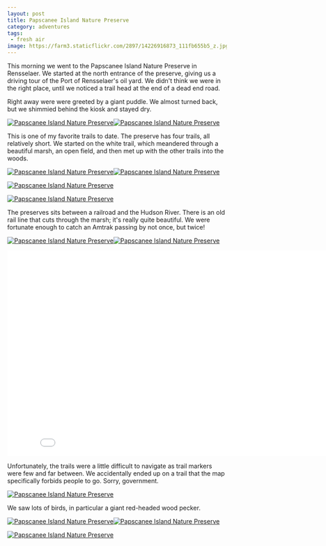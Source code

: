 ```yaml
---
layout: post
title: Papscanee Island Nature Preserve
category: adventures
tags:
 - fresh air
image: https://farm3.staticflickr.com/2897/14226916873_111fb655b5_z.jpg
---
```


This morning we went to the Papscanee Island Nature Preserve in Rensselaer. We started at the north entrance of the preserve, giving us a driving tour of the Port of Rensselaer's oil yard. We didn't think we were in the right place, until we noticed a trail head at the end of a dead end road.

Right away were were greeted by a giant puddle. We almost turned back, but we shimmied behind the kiosk and stayed dry.

<a href="https://www.flickr.com/photos/katydecorah/14020185568" title="Papscanee Island Nature Preserve by Katy DeCorah, on Flickr"><img src="https://farm3.staticflickr.com/2911/14020185568_e39f1916f2_c.jpg" class="img-wide" alt="Papscanee Island Nature Preserve"></a><a href="https://www.flickr.com/photos/katydecorah/14183645896" title="Papscanee Island Nature Preserve by Katy DeCorah, on Flickr"><img src="https://farm3.staticflickr.com/2905/14183645896_6429a63d9f_c.jpg" class="img-tall" alt="Papscanee Island Nature Preserve"></a>

This is one of my favorite trails to date. The preserve has four trails, all relatively short. We started on the white trail, which meandered through a beautiful marsh, an open field, and then met up with the other trails into the woods.

<a href="https://www.flickr.com/photos/katydecorah/14206785745" title="Papscanee Island Nature Preserve by Katy DeCorah, on Flickr"><img src="https://farm6.staticflickr.com/5522/14206785745_a27b53f807_c.jpg" class="img-half" alt="Papscanee Island Nature Preserve"></a><a href="https://www.flickr.com/photos/katydecorah/14226916873" title="Papscanee Island Nature Preserve by Katy DeCorah, on Flickr"><img src="https://farm3.staticflickr.com/2897/14226916873_111fb655b5_c.jpg" class="img-half" alt="Papscanee Island Nature Preserve"></a>

<a href="https://www.flickr.com/photos/katydecorah/14206767285" title="Papscanee Island Nature Preserve by Katy DeCorah, on Flickr"><img src="https://farm3.staticflickr.com/2907/14206767285_dd13aa02e0_c.jpg" alt="Papscanee Island Nature Preserve"></a>

<a href="https://www.flickr.com/photos/katydecorah/14183626136" title="Papscanee Island Nature Preserve by Katy DeCorah, on Flickr"><img src="https://farm6.staticflickr.com/5515/14183626136_779273e8ad_h.jpg" class="pop-out" alt="Papscanee Island Nature Preserve"></a>

The preserves sits between a railroad and the Hudson River. There is an old rail line that cuts through the marsh; it's really quite beautiful. We were fortunate enough to catch an Amtrak passing by not once, but twice!

<a href="https://www.flickr.com/photos/katydecorah/14206668054" title="Papscanee Island Nature Preserve by Katy DeCorah, on Flickr"><img src="https://farm3.staticflickr.com/2907/14206668054_314f8802da_c.jpg" class="img-wide" alt="Papscanee Island Nature Preserve"></a><a href="https://www.flickr.com/photos/katydecorah/14020127058" title="Papscanee Island Nature Preserve by Katy DeCorah, on Flickr"><img src="https://farm6.staticflickr.com/5549/14020127058_bc752ea65e_c.jpg" class="img-tall" alt="Papscanee Island Nature Preserve"></a>

<iframe src="//player.vimeo.com/video/95605159?title=0&amp;byline=0&amp;portrait=0" width="840" height="472" frameborder="0" webkitallowfullscreen mozallowfullscreen allowfullscreen></iframe>

Unfortunately, the trails were a little difficult to navigate as trail markers were few and far between. We accidentally ended up on a trail that the map specifically forbids people to go. Sorry, government.

<a href="https://www.flickr.com/photos/katydecorah/14226946423" title="Papscanee Island Nature Preserve by Katy DeCorah, on Flickr"><img src="https://farm6.staticflickr.com/5275/14226946423_9a3297d2ed_c.jpg" alt="Papscanee Island Nature Preserve"></a>

We saw lots of birds, in particular a giant red-headed wood pecker.

<a href="https://www.flickr.com/photos/katydecorah/14020182198" title="Papscanee Island Nature Preserve by Katy DeCorah, on Flickr"><img src="https://farm6.staticflickr.com/5596/14020182198_9847b56241_c.jpg" class="img-wide" alt="Papscanee Island Nature Preserve"></a><a href="https://www.flickr.com/photos/katydecorah/14020212440" title="Papscanee Island Nature Preserve by Katy DeCorah, on Flickr"><img src="https://farm6.staticflickr.com/5595/14020212440_21a6e2403f_c.jpg" class="img-tall" alt="Papscanee Island Nature Preserve"></a>

<a href="https://www.flickr.com/photos/katydecorah/14226996413" title="Papscanee Island Nature Preserve by Katy DeCorah, on Flickr"><img src="https://farm6.staticflickr.com/5519/14226996413_ba8f8c7a21_c.jpg" alt="Papscanee Island Nature Preserve"></a>
